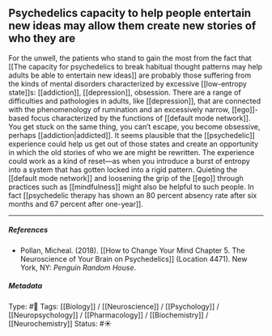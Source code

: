 ## Psychedelics capacity to help people entertain new ideas may allow them create new stories of who they are  # 

For the unwell, the patients who stand to gain the most from the fact that [[The capacity for psychedelics to break habitual thought patterns may help adults be able to entertain new ideas]] are probably those suffering from the kinds of mental disorders characterized by excessive [[low-entropy state]]s: [[addiction]], [[depression]], obsession. There are a range of difficulties and pathologies in adults, like [[depression]], that are connected with the phenomenology of rumination and an excessively narrow, [[ego]]-based focus characterized by the functions of [[default mode network]]. You get stuck on the same thing, you can’t escape, you become obsessive, perhaps [[addiction|addicted]]. It seems plausible that the [[psychedelic]] experience could help us get out of those states and create an opportunity in which the old stories of who we are might be rewritten. The experience could work as a kind of reset—as when you introduce a burst of entropy into a system that has gotten locked into a rigid pattern. Quieting the [[default mode network]] and loosening the grip of the [[ego]] through practices such as [[mindfulness]] might also be helpful to such people. In fact [[psychedelic therapy has shown an 80 percent absency rate after six months and 67 percent after one-year]]. 

___

##### References

- Pollan, Micheal. (2018). [[How to Change Your Mind Chapter 5. The Neuroscience of Your Brain on Psychedelics]] (Location 4471). New York, NY: _Penguin Random House_. 

##### Metadata

Type: #🔴 
Tags: [[Biology]] / [[Neuroscience]] / [[Psychology]] / [[Neuropsychology]] / [[Pharmacology]] / [[Biochemistry]] / [[Neurochemistry]]
Status: #☀️ 